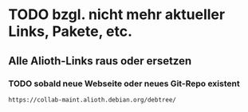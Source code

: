TODO bzgl. nicht mehr aktueller Links, Pakete, etc.
===================================================

Alle Alioth-Links raus oder ersetzen
------------------------------------

### TODO sobald neue Webseite oder neues Git-Repo existent

```
https://collab-maint.alioth.debian.org/debtree/
```
